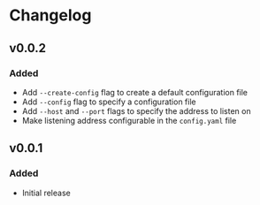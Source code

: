# Changelog

## v0.0.2

### Added

- Add `--create-config` flag to create a default configuration file
- Add `--config` flag to specify a configuration file
- Add `--host` and `--port` flags to specify the address to listen on
- Make listening address configurable in the `config.yaml` file

## v0.0.1

### Added

- Initial release
